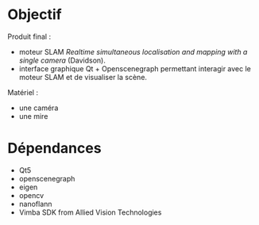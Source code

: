 Objectif
========

Produit final :
* moteur SLAM _Realtime simultaneous localisation and mapping with a single camera_ (Davidson).
* interface graphique Qt + Openscenegraph permettant interagir avec le moteur SLAM et de visualiser la scène.

Matériel :
* une caméra
* une mire

Dépendances
===========

* Qt5
* openscenegraph
* eigen
* opencv
* nanoflann
* Vimba SDK from Allied Vision Technologies

